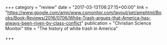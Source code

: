 +++
category = "review"
date = "2017-03-13T06:27:15+00:00"
link = "https://www.google.com/amp/www.csmonitor.com/layout/set/amphtml/Books/Book-Reviews/2016/0706/White-Trash-argues-that-America-has-always-been-riven-by-class-conflict"
publication = "Christian Science Monitor"
title = "The history of white trash in America"

+++


